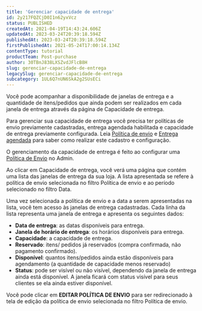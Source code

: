 ```yaml
---
title: 'Gerenciar capacidade de entrega'
id: 2y217FQZCjD0I1n62yxVcz
status: PUBLISHED
createdAt: 2021-04-19T14:43:24.606Z
updatedAt: 2023-03-24T20:39:18.594Z
publishedAt: 2023-03-24T20:39:18.594Z
firstPublishedAt: 2021-05-24T17:00:14.134Z
contentType: tutorial
productTeam: Post-purchase
author: 30TBnJ838LXSZvdJFlcB8H
slug: gerenciar-capacidade-de-entrega
legacySlug: gerenciar-capacidade-de-entrega
subcategory: 1UL6Q7nUN6SkA2g2SUsECi
---
```


Você pode acompanhar a disponibilidade de janelas de entrega e a quantidade de itens/pedidos que ainda podem ser realizados em cada janela de entrega através da página de Capacidade de entrega.

<div class="alert alert-warning"> 
Para gerenciar sua capacidade de entrega você precisa ter políticas de envio previamente cadastradas, entrega agendada habilitada e capacidade de entrega previamente configurada. Leia <a href="https://help.vtex.com/pt/tutorial/politica-de-envio--tutorials_140">Política de envio</a> e <a href="https://help.vtex.com/pt/tutorial/entrega-agendada--22g3HAVCGLFiU7xugShOBi">Entrega agendada</a> para saber como realizar este cadastro e configuração.
</div>

O gerenciamento da capacidade de entrega é feito ao configurar uma [Política de Envio](https://help.vtex.com/pt/tutorial/politica-de-envio--tutorials_140) no Admin.

Ao clicar em Capacidade de entrega, você verá uma página que contém uma lista das janelas de entrega da sua loja. A lista apresentada se refere à política de envio selecionada no filtro Política de envio e ao período selecionado no filtro Data.

Uma vez selecionada a política de envio e a data a serem apresentadas na lista, você tem acesso às janelas de entrega cadastradas. Cada linha da lista representa uma janela de entrega e apresenta os seguintes dados:

*   **Data de entrega**: as datas disponíveis para entrega.
*   **Janela de horário de entrega**: os horários disponíveis para entrega.
*   **Capacidade**: a capacidade de entrega.
*   **Reservado**: itens/ pedidos já reservados (compra confirmada, não pagamento confirmado).
*   **Disponível**: quantos itens/pedidos ainda estão disponíveis para agendamento (a quantidade de capacidade menos reservado)
*   **Status**: pode ser visível ou não visível, dependendo da janela de entrega ainda está disponível. A janela ficará com status visível para seus clientes se ela ainda estiver disponível.

<div class="alert alert-warning"> 
Você pode clicar em <b>EDITAR POLÍTICA DE ENVIO</b> para ser redirecionado à tela de edição da política de envio selecionada no filtro Política de envio.
</div>
